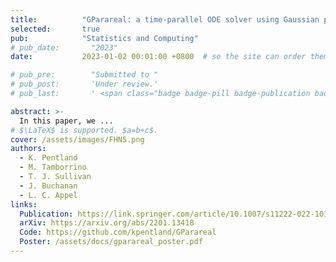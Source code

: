 ```yaml
---
title:          "GParareal: a time-parallel ODE solver using Gaussian process emulation"
selected:       true
pub:            "Statistics and Computing"
# pub_date:       "2023"
date:           2023-01-02 00:01:00 +0800  # so the site can order them correctly

# pub_pre:        "Submitted to "
# pub_post:       'Under review.'
# pub_last:       ' <span class="badge badge-pill badge-publication badge-success">Spotlight</span>'

abstract: >-
  In this paper, we ...
# $\LaTeX$ is supported. $a=b+c$.
cover: /assets/images/FHN5.png
authors:
  - K. Pentland
  - M. Tamborrino
  - T. J. Sullivan
  - J. Buchanan
  - L. C. Appel
links:
  Publication: https://link.springer.com/article/10.1007/s11222-022-10195-y
  arXiv: https://arxiv.org/abs/2201.13418
  Code: https://github.com/kpentland/GParareal
  Poster: /assets/docs/gparareal_poster.pdf
---
```



